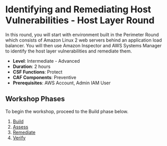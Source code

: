 # Identifying and Remediating Host Vulnerabilities - Host Layer Round

In this round, you will start with environment built in the Perimeter Round which consists of Amazon Linux 2 web servers behind an application load balancer.  You will then use Amazon Inspector and AWS Systems Manager to identify the host layer vulnerabilities and remediate them.

* **Level**: Intermediate - Advanced
* **Duration**: 2 hours
* **CSF Functions**: Protect
* **CAF Components**: Preventive
* **Prerequisites**: AWS Account, Admin IAM User

## Workshop Phases

To begin the workshop, proceed to the Build phase below.

1. [Build](./build.md)
2. [Assess](./assess.md)
3. [Remediate](./remediate.md)
4. [Verify](./verify.md)
